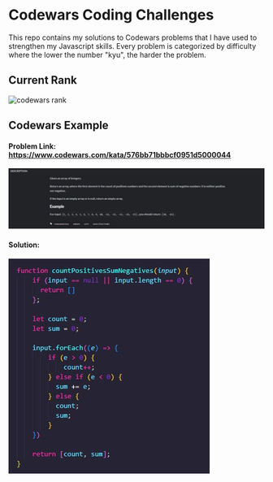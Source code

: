 # Codewars Coding Challenges
This repo contains my solutions to Codewars problems that I have used to strengthen my Javascript skills. Every problem is categorized by difficulty where the lower the number "kyu", the harder the problem.

## Current Rank

<img src="https://www.codewars.com/users/alexisintech/badges/large" alt="codewars rank">

## Codewars Example

#### Problem Link: https://www.codewars.com/kata/576bb71bbbcf0951d5000044

<img src="https://github.com/alexisintech/codewars/blob/main/problemexample.jpg">

#### Solution:
<img src="https://github.com/alexisintech/codewars/blob/main/solutionexample.jpg">
